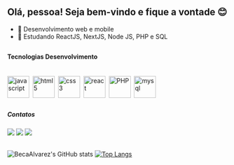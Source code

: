 ## Olá, pessoa! Seja bem-vindo e fique a vontade 😊

- 🔭 Desenvolvimento web e mobile 
- 🌱 Estudando ReactJS, NextJS, Node JS, PHP e SQL

##
 
#### Tecnologias Desenvolvimento 
<div style="display: inline_block"><br>
    <img align="center" alt="javascript" src="https://cdn.jsdelivr.net/gh/devicons/devicon/icons/javascript/javascript-plain.svg" width="50px"/>&nbsp;
    <img align="center" alt="html5" src="https://cdn.jsdelivr.net/gh/devicons/devicon/icons/html5/html5-plain-wordmark.svg" width="50px"/>&nbsp;
    <img align="center" alt="css3" src="https://cdn.jsdelivr.net/gh/devicons/devicon/icons/css3/css3-plain-wordmark.svg" width="50px"/>&nbsp;
    <img align="center" alt="react" src="https://cdn.jsdelivr.net/gh/devicons/devicon/icons/react/react-original-wordmark.svg" width="50px"/>&nbsp;
    <img align="center" alt="PHP" src="https://cdn.jsdelivr.net/gh/devicons/devicon@latest/icons/php/php-original.svg" width="50px"/>&nbsp;    
    <img align="center" alt="mysql" src="https://cdn.jsdelivr.net/gh/devicons/devicon/icons/mysql/mysql-plain-wordmark.svg" width="50px"/>&nbsp;    
</div>                          

##
  
<h5>Contatos </h5>
<div>
  <a href="mailto:rebecaalvarez.ti@gmail.com" target="_blank"><img src="https://img.shields.io/badge/Gmail-D14836?style=for-the-badge&logo=gmail&logoColor=white" target="_blank"/></a>
  <a href="https://www.linkedin.com/in/rebecaalvarezti/" target="_blank"><img src="https://img.shields.io/badge/LinkedIn-0077B5?style=for-the-badge&logo=linkedin&logoColor=white" target="_blank"/></a>
  <a href="https://www.behance.net/RebecaAlvarez" target="_blank"><img src="https://img.shields.io/badge/-Behance-blue?style=for-the-badge&logo=behance&logoColor=white" target="_blank"/></a>
</div>

<br>

![BecaAlvarez's GitHub stats](https://github-readme-stats.vercel.app/api?username=BecaAlvarez&show_icons=true&theme=great-gatsby&count_private=true)&nbsp;[![Top Langs](https://github-readme-stats.vercel.app/api/top-langs/?username=BecaAlvarez&langs_count=8&layout=compact&theme=great-gatsby)](https://github.com/BecaAlvarez/github-readme-stats)



